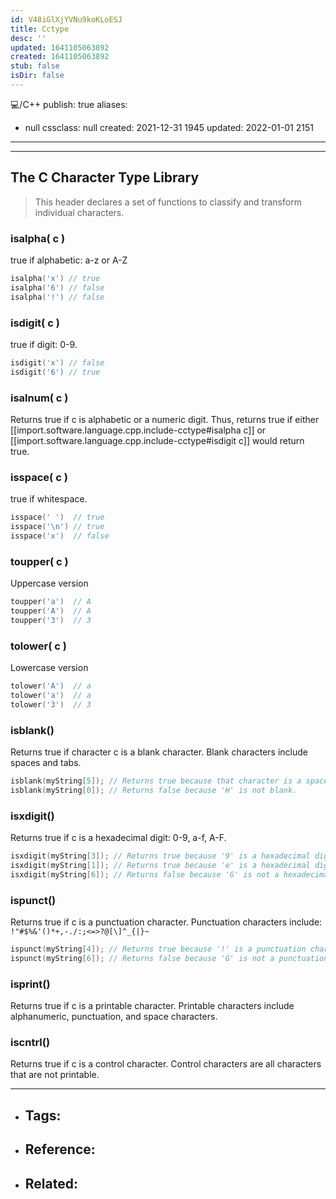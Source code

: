 ```yaml
---
id: V48iGlXjYVNu9koKLoESJ
title: Cctype
desc: ''
updated: 1641105063892
created: 1641105063892
stub: false
isDir: false
---
```

💻️/C++
publish: true
aliases:

- null
  cssclass: null
  created: 2021-12-31 1945
  updated: 2022-01-01 2151

---

---

## The C Character Type Library

> This header declares a set of functions to classify and transform individual characters.

### isalpha( c )

true if alphabetic: a-z or A-Z

```cpp
isalpha('x') // true
isalpha('6') // false
isalpha('!') // false
```

### isdigit( c )

true if digit: 0-9.

```cpp
isdigit('x') // false
isdigit('6') // true
```

### isalnum( c )

Returns true if c is alphabetic or a numeric digit. Thus, returns true if either [[import.software.language.cpp.include-cctype#isalpha c]] or [[import.software.language.cpp.include-cctype#isdigit c]] would return true.

### isspace( c )

true if whitespace.

```cpp
isspace(' ')  // true
isspace('\n') // true
isspace('x')  // false
```

### toupper( c )

Uppercase version

```cpp
toupper('a')  // A
toupper('A')  // A
toupper('3')  // 3
```

### tolower( c )

Lowercase version 

```cpp
tolower('A')  // a
tolower('a')  // a
tolower('3')  // 3
```

### isblank()

Returns true if character c is a blank character. Blank characters include spaces and tabs.

```cpp
isblank(myString[5]); // Returns true because that character is a space ' '.
isblank(myString[0]); // Returns false because 'H' is not blank.
```

### isxdigit()

Returns true if c is a hexadecimal digit: 0-9, a-f, A-F.

```cpp
isxdigit(myString[3]); // Returns true because '9' is a hexadecimal digit.
isxdigit(myString[1]); // Returns true because 'e' is a hexadecimal digit.
isxdigit(myString[6]); // Returns false because 'G' is not a hexadecimal digit.
```

### ispunct()

Returns true if c is a punctuation character. Punctuation characters include: `!"#$%&'()*+,-./:;<=>?@[\]^_{|}~`

```cpp
ispunct(myString[4]); // Returns true because '!' is a punctuation character.
ispunct(myString[6]); // Returns false because 'G' is not a punctuation character.
```

### isprint()

Returns true if c is a printable character. Printable characters include alphanumeric, punctuation, and space characters.

### iscntrl()

 Returns true if c is a control character. Control characters are all characters that are not printable.

---

- ## Tags:
- ## Reference:
- ## Related:

